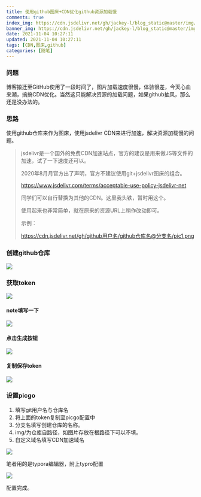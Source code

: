 ```yaml
---
title: 使用github图床+CDN优化github资源加载慢
comments: true
index_img: https://cdn.jsdelivr.net/gh/jackey-l/blog_static@master/img/image-20211104104829657.png
banner_img: https://cdn.jsdelivr.net/gh/jackey-l/blog_static@master/img/background/vilige.jpg
date: 2021-11-04 10:27:11
updated: 2021-11-04 10:27:11
tags: [CDN,图床,github]
categories: [随笔]
---
```


### 问题

博客搬迁至GitHub使用了一段时间了，图片加载速度很慢，体验很差，今天心血来潮，搞搞CDN优化。当然这只能解决资源的加载问题，如果github抽风，那么还是没办法的。

### 思路

使用github仓库来作为图床，使用jsdelivr CDN来进行加速，解决资源加载慢的问题。

> jsdelivr是一个国外的免费CDN加速站点，官方的建议是用来做JS等文件的加速，试了一下速度还可以。
>
> 2020年8月月官方出了声明，官方不建议使用git+jsdelivr图床的组合。 
>
>  https://www.jsdelivr.com/terms/acceptable-use-policy-jsdelivr-net
>
> 同学们可以自行替换为其他的CDN。这里我头铁，暂时用这个。
>
> 使用起来也非常简单，就在原来的资源URL上稍作改动即可。
>
> 示例：
>
> https://cdn.jsdelivr.net/gh/github用户名/github仓库名@分支名/pic1.png



### 创建github仓库

![](https://cdn.jsdelivr.net/gh/jackey-l/blog_static@master/img/image-20211104093923995.png)

### 获取token

![](https://cdn.jsdelivr.net/gh/jackey-l/blog_static@master/img/image-20211104095941315.png)

#### note填写一下

![](https://cdn.jsdelivr.net/gh/jackey-l/blog_static@master/img/image-20211104100032924.png)

#### 点击生成按钮

![](https://cdn.jsdelivr.net/gh/jackey-l/blog_static@master/img/image-20211104100152930.png)



#### 复制保存token

![](https://cdn.jsdelivr.net/gh/jackey-l/blog_static@master/img/image-20211104100841763.png)

### 设置picgo

1. 填写git用户名与仓库名
2. 将上面的token复制至picgo配置中
3. 分支名填写创建仓库的名称。
4. img/为仓库自路径，如图片存放在根路径下可以不填。
5. 自定义域名填写CDN加速域名

![](https://cdn.jsdelivr.net/gh/jackey-l/blog_static@master/img/image-20211104095646756.png)

笔者用的是typora编辑器，附上typro配置

![](https://cdn.jsdelivr.net/gh/jackey-l/blog_static@master/img/image-20211104095820291.png)



配置完成。

